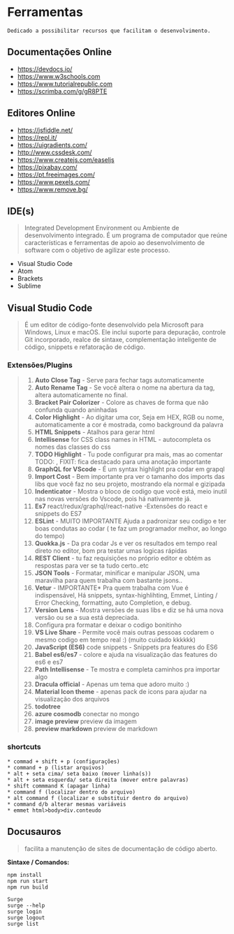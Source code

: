 # Ferramentas

```
Dedicado a possibilitar recursos que facilitam o desenvolvimento.
```


## Documentações Online
* https://devdocs.io/
* https://www.w3schools.com
* https://www.tutorialrepublic.com
* https://scrimba.com/g/gR8PTE

## Editores Online
* https://jsfiddle.net/
* https://repl.it/
* https://uigradients.com/
* http://www.cssdesk.com/
* https://www.createjs.com/easeljs
* https://pixabay.com/
* https://pt.freeimages.com/
* https://www.pexels.com/
* https://www.remove.bg/

## IDE(s)

> Integrated Development Environment ou Ambiente de desenvolvimento integrado. É um programa de computador que reúne características e ferramentas de apoio ao desenvolvimento de software com o objetivo de agilizar este processo.

* Visual Studio Code
* Atom
* Brackets
* Sublime

## Visual Studio Code

> É um editor de código-fonte desenvolvido pela Microsoft para Windows, Linux e macOS. Ele inclui suporte para depuração, controle Git incorporado, realce de sintaxe, complementação inteligente de código, snippets e refatoração de código.

### Extensões/Plugins
> 1. **Auto Close Tag**    - Serve para fechar tags automaticamente
> 1. **Auto Rename Tag**   - Se você altera o nome na abertura da tag, altera automaticamente no final.
> 1. **Bracket Pair Colorizer**    - Colore as chaves de forma que não confunda quando aninhadas
> 1.  **Color Highlight**    - Ao digitar uma cor, Seja em HEX, RGB ou nome, automaticamente a cor é mostrada, como background da palavra
> 1. **HTML Snippets**  - Atalhos para gerar html
> 1. **Intellisense** for CSS class names in HTML - autocompleta os nomes das classes do css
> 1. **TODO Highlight**  - Tu pode configurar pra mais, mas ao comentar TODO: , FIXIT: fica destacado para uma anotação importante
> 1. **GraphQL for VScode**  - É um syntax highlight pra codar em grapql
> 1. **Import Cost**  - Bem importante pra ver o tamanho dos imports das libs que você faz no seu projeto, mostrando ela normal e gizipada
> 1. **Indenticator**  - Mostra o bloco de codigo que você está, meio inutil nas novas versões do Vscode, pois há nativamente já.
> 1. **Es7** react/redux/graphql/react-native   -Extensões do react e snippets do ES7
> 1. **ESLint**  - MUITO IMPORTANTE Ajuda a padronizar seu codigo e ter boas condutas ao codar ( te faz um programador melhor, ao longo do tempo)
> 1. **Quokka.js**   - Da pra codar Js e ver os resultados em tempo real direto no editor, bom pra testar umas logicas rápidas
> 1. **REST Client**   - tu faz requisições no próprio editor e obtém as respostas para ver se ta tudo certo..etc
> 1.  **JSON Tools**  - Formatar, minificar e manipular JSON, uma maravilha para quem trabalha com bastante jsons..
> 1.  **Vetur**  - IMPORTANTE* Pra quem trabalha com Vue é indispensável, Há snippets, syntax-highlihting, Emmet, Linting / Error Checking, formatting, auto Completion, e debug.
> 1. **Version Lens**  - Mostra versões de suas libs e  diz se há uma nova versão ou se a sua está depreciada.
> 1.   Configura pra formatar e deixar o codigo bonitinho
> 1.  **VS Live Share**   - Permite você mais outras pessoas codarem o mesmo codigo em tempo real :) (muito cuidado kkkkkk)
> 1. **JavaScript (ES6)** code snippets   - Snippets pra features do ES6
> 1.  **Babel es6/es7**    - colore e ajuda na visualização das features do es6 e es7
> 1. **Path Intellisense**  - Te mostra e completa caminhos pra importar algo
> 1. **Dracula official**  - Apenas um tema que adoro muito :)
> 1. **Material Icon theme**   - apenas pack de icons para ajudar na visualização dos arquivos
> 1. **todotree**
> 1. **azure cosmodb** conectar no mongo
> 1. **image preview** preview da imagem
> 1. **preview markdown** preview de markdown

### shortcuts
```
* commad + shift + p (configurações)
* command + p (listar arquivos)
* alt + seta cima/ seta baixo (mover linha(s))
* alt + seta esquerda/ seta direita (mover entre palavras)
* shift commmand K (apagar linha)
* command f (localizar dentro do arquivo)
* alt command f (localizar e substituir dentro do arquivo)
* command d/b alterar mesmas variáveis
* emmet html>body>div.conteudo
```

## Docusauros
> facilita a manutenção de sites de documentação de código aberto.


**Sintaxe / Comandos:**
```
npm install
npm run start
npm run build

Surge
surge --help
surge login
surge logout
surge list
```
